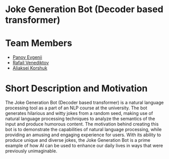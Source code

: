 # Joke Generation Bot (Decoder based transformer)

# Team Members

- [Panov Evgenii](https://github.com/dreamer-tech)
- [Rafail Venediktov](https://github.com/rafailvv)
- [Aliaksei Korshuk](https://github.com/AlekseyKorshuk)

# Short Description and Motivation

The Joke Generation Bot (Decoder based transformer) is a natural language processing tool as a part of an NLP course at the university. The bot generates hilarious and witty jokes from a random seed, making use of natural language processing techniques to analyze the semantics of the input and produce humorous content. The motivation behind creating this bot is to demonstrate the capabilities of natural language processing, while providing an amusing and engaging experience for users. With its ability to produce unique and diverse jokes, the Joke Generation Bot is a prime example of how AI can be used to enhance our daily lives in ways that were previously unimaginable.
